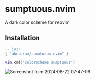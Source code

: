 # sumptuous.nvim

A dark color scheme for neovim

## Installation

```lua
-- Lazy
{ "aknicram/sumptuous.nvim" }
```

```lua
vim.cmd("colorscheme sumptuous")
```

![Screenshot from 2024-08-22 07-47-09](https://github.com/user-attachments/assets/b480e4e3-c14e-4686-b50e-e59a9f35ea78)
